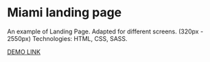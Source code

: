 # Miami landing page

  An example of Landing Page.
  Adapted for different screens. (320px - 2550px)
  Technologies: HTML, CSS, SASS.

  [DEMO LINK](https://RustamKhananov.github.io/layout_miami/)

